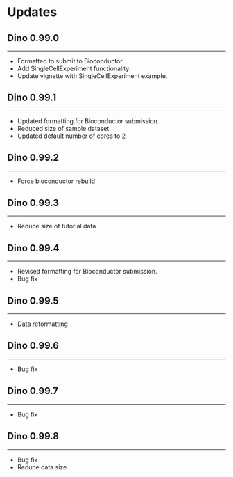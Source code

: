 # Updates


## Dino 0.99.0

---------------------

* Formatted to submit to Bioconductor.
* Add SingleCellExperiment functionality.
* Update vignette with SingleCellExperiment example.


## Dino 0.99.1

---------------------

* Updated formatting for Bioconductor submission.
* Reduced size of sample dataset
* Updated default number of cores to 2

## Dino 0.99.2

---------------------

* Force bioconductor rebuild


## Dino 0.99.3

---------------------

* Reduce size of tutorial data


## Dino 0.99.4

---------------------

* Revised formatting for Bioconductor submission.
* Bug fix


## Dino 0.99.5

---------------------

* Data reformatting


## Dino 0.99.6

---------------------

* Bug fix


## Dino 0.99.7

---------------------

* Bug fix


## Dino 0.99.8

---------------------

* Bug fix
* Reduce data size
